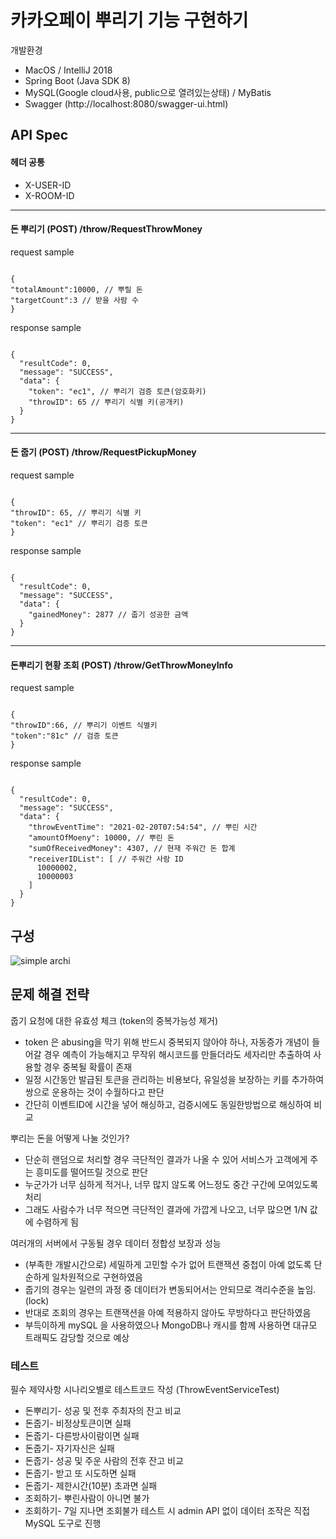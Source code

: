 # 카카오페이 뿌리기 기능 구현하기

개발환경

- MacOS / IntelliJ 2018
- Spring Boot (Java SDK 8)
- MySQL(Google cloud사용, public으로 열려있는상태) / MyBatis
- Swagger (http://localhost:8080/swagger-ui.html)

## API Spec
#### 헤더 공통
- X-USER-ID
- X-ROOM-ID
- - -
  
#### 돈 뿌리기 (POST) /throw/RequestThrowMoney
request sample
<pre><code>
{
"totalAmount":10000, // 뿌릴 돈
"targetCount":3 // 받을 사람 수
}
</code></pre>
response sample
<pre><code>
{
  "resultCode": 0,
  "message": "SUCCESS",
  "data": {
    "token": "ec1", // 뿌리기 검증 토큰(암호화키)
    "throwID": 65 // 뿌리기 식별 키(공개키)
  }
}
</code></pre>
- - -
#### 돈 줍기 (POST) /throw/RequestPickupMoney
request sample
<pre><code>
{
"throwID": 65, // 뿌리기 식별 키
"token": "ec1" // 뿌리기 검증 토큰
}
</code></pre>
response sample
<pre><code>
{
  "resultCode": 0,
  "message": "SUCCESS",
  "data": {
    "gainedMoney": 2877 // 줍기 성공한 금액
  }
}
</code></pre>
- - -
#### 돈뿌리기 현황 조회 (POST) /throw/GetThrowMoneyInfo
request sample
<pre><code>
{
"throwID":66, // 뿌리기 이벤트 식별키
"token":"81c" // 검증 토큰
}
</code></pre>
response sample
<pre><code>
{
  "resultCode": 0,
  "message": "SUCCESS",
  "data": {
    "throwEventTime": "2021-02-20T07:54:54", // 뿌린 시간
    "amountOfMoeny": 10000, // 뿌린 돈
    "sumOfReceivedMoney": 4307, // 현재 주워간 돈 합계
    "receiverIDList": [ // 주워간 사람 ID
      10000002,
      10000003
    ]
  }
}
</code></pre>

## 구성
![simple archi](https://user-images.githubusercontent.com/18466360/108577297-e1ab7980-7363-11eb-89e6-e1decfab42c2.png)


## 문제 해결 전략
줍기 요청에 대한 유효성 체크 (token의 중복가능성 제거)
- token 은 abusing을 막기 위해 반드시 중복되지 않아야 하나, 자동증가 개념이 들어갈 경우 예측이 가능해지고 무작위 해시코드를 만들더라도 세자리만 추출하여 사용할 경우 중복될 확률이 존재
- 일정 시간동안 발급된 토큰을 관리하는 비용보다, 유일성을 보장하는 키를 추가하여 쌍으로 운용하는 것이 수월하다고 판단
- 간단히 이벤트ID에 시간을 넣어 해싱하고, 검증시에도 동일한방법으로 해싱하여 비교

뿌리는 돈을 어떻게 나눌 것인가?
- 단순히 랜덤으로 처리할 경우 극단적인 결과가 나올 수 있어 서비스가 고객에게 주는 흥미도를 떨어뜨릴 것으로 판단
- 누군가가 너무 심하게 적거나, 너무 많지 않도록 어느정도 중간 구간에 모여있도록 처리
- 그래도 사람수가 너무 적으면 극단적인 결과에 가깝게 나오고, 너무 많으면 1/N 값에 수렴하게 됨

여러개의 서버에서 구동될 경우 데이터 정합성 보장과 성능
- (부족한 개발시간으로) 세밀하게 고민할 수가 없어 트랜잭션 중첩이 아예 없도록 단순하게 일차원적으로 구현하였음
- 줍기의 경우는 일련의 과정 중 데이터가 변동되어서는 안되므로 격리수준을 높임.(lock)
- 반대로 조회의 경우는 트랜잭션을 아예 적용하지 않아도 무방하다고 판단하였음
- 부득이하게 mySQL 을 사용하였으나 MongoDB나 캐시를 함께 사용하면 대규모 트래픽도 감당할 것으로 예상 

### 테스트
필수 제약사항 시나리오별로 테스트코드 작성 (ThrowEventServiceTest)
- 돈뿌리기- 성공 및 전후 주최자의 잔고 비교
- 돈줍기- 비정상토큰이면 실패
- 돈줍기- 다른방사이람이면 실패
- 돈줍기- 자기자신은 실패
- 돈줍기- 성공 및 주운 사람의 전후 잔고 비교
- 돈줍기- 받고 또 시도하면 실패
- 돈줍기- 제한시간(10분) 초과면 실패
- 조회하기- 뿌린사람이 아니면 불가
- 조회하기- 7일 지나면 조회불가
테스트 시 admin API 없이 데이터 조작은 직접 MySQL 도구로 진행
